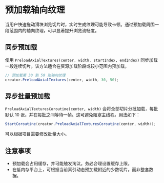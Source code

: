 # 预加载轴向纹理 

当用户快速拖动滑块浏览切片时，实时生成纹理可能导致卡顿。通过预加载周围一段范围内的轴向纹理，可以显著提升浏览流畅度。

## 同步预加载

使用 `PreloadAxialTextures(center, width, startIndex, endIndex)` 同步加载一段连续切片。该方法适合在资源加载阶段或较小范围内预加载。

```csharp
// 预加载第 30 到 50 张轴向纹理
creator.PreloadAxialTextures(center, width, 30, 50);
```

## 异步批量预加载

`PreloadAxialTexturesCoroutine(center, width)` 会将全部切片分批加载，每批默认 10 张，并在每批之间等待一帧。这可避免阻塞主线程。用法如下：

```csharp
StartCoroutine(creator.PreloadAxialTexturesCoroutine(center, width));
```

可以根据项目需要修改批量大小。

## 注意事项

* 预加载会占用缓存，并可能触发淘汰。务必合理设置缓存上限。
* 在低内存平台上，可根据当前索引动态预加载附近的少数切片，而非整套数据。